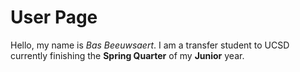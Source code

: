 # User Page
Hello, my name is *Bas Beeuwsaert*. I am a transfer student to UCSD currently finishing the **Spring Quarter** of my **Junior** year. 